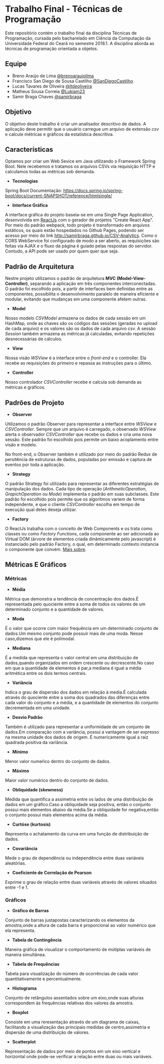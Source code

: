# Trabalho Final - Técnicas de Programação

Este repositório contém o trabalho final da disciplina Técnicas de Programação, cursada pelo bacharelado em Ciência da Computação da Universidade Federal do Ceará no semestre 2018.1. A disciplina aborda as técnicas de programação orientada a objetos.

## Equipe

 - Breno Araújo de Lima [@brenoaraujolima](https://github.com/brenoaraujolima)
 - Francisco San Diego de Sousa Castilho [@SanDiegoCastilho](https://github.com/SanDiegoCastilho)
 - Lucas Tavares de Oliveira [@ltdeoliveira](https://github.com/ltdeoliveira)
 - Matheus Sousa Correia [@Lukiam23](https://github.com/Lukiam23)
 - Samir Braga Chaves [@samirbraga](https://github.com/samirbraga)

## Objetivo

O objetivo deste trabalho é criar um analisador descritivo de dados. A aplicação deve permitir que o usuário carregue um arquivo de extensão *csv* e calcule métricas e gráficos da estatística descritiva.

## Características

Optamos por criar um Web Sevice em Java utilizando o Framework Spring Boot. Nele recebemos e tratamos os arquivos CSVs via requisição HTTP e calculamos todas as métricas sob demanda.

- **Tecnologias**	

Spring Boot Documentação: https://docs.spring.io/spring-boot/docs/current-SNAPSHOT/reference/htmlsingle/

- **Interface Gráfica**

A interface gráfica do projeto baseia-se em uma Single Page Application, desenvolvida em [ReactJs](https://reactjs.org) com o gerador de projetos "Create React App". Por meio do padrão webpack, todo projeto é transformado em arquivos estáticos, os quais estão hospedados no Github Pages, podendo ser acesso por meio do link http://samirbraga.github.io/CSV-Analytics. 
Como o CORS WebService foi configurado de modo a ser aberto, as requisições são feitas via AJAX e o fluxo da página é guiado pelas respostas do servidor. Contudo, a API pode ser usado por quem quer que seja.

## Padrão de Arquitetura

Nestre projeto utilizamos o padrão de arquitetura **MVC (Model-View-Controller)**, separando a aplicação em três componentes interconectadas. O padrão foi escolhido pois, a partir de interfaces bem definidas entre as componentes, possibilita o desenvolvimento paralelo de maneira eficiente e modular, evitando que mudanças em uma componente afetem outras.

 - **Model**
 
Nosso modelo *CSVModel* armazena os dados de cada sessão em um HashMap, onde as chaves são os códigos das sessões (geradas no upload de cada arquivo) e os valores são os dados de cada arquivo csv. A sessão *Session* também armazena as métricas já calculadas, evitando repetições desnecessárias de cálculos.
 
- **View**

Nossa visão *WSView* é a interface entre o *front-end* e o controller. Ela recebe as requisições do primeiro e repassa as instruções para o último.

- **Controller**

 Nosso controlador *CSVController* recebe e calcula sob demanda as métricas e gráficos.
 
## Padrões de Projeto

- **Observer**

Utilizamos o padrão Observer para representar a interface entre *WSView* e *CSVController*. Sempre que um arquivo é carregado, o observado *WSView* alerta o observador *CSVController* que recebe os dados e cria uma nova sessão. Este padrão foi escolhido pois permite um baixo acoplamento entre visão e modelo.

No front-end, o Observer também é utilizado por meio do padrão Redux de persitência de estruturas de dados, populadas por emissão e captura de eventos por toda a aplicação.

- **Strategy**

O padrão Strategy foi utilizado para representar as diferentes estratégias de manipulação dos dados. Cada tipo de operação (*ArithmeticOperation*, *GrapichOperation* ou *Mode*) implementa o padrão em suas subclasses. Este padrão foi escolhido pois permite que os algoritmos variem de forma independente, e que o cliente *CSVController* escolha em tempo de execução qual deles deseja utilizar.

- **Factory**

O ReactJs trabalha com o conceito de Web Components e os trata como classes ou como *Factory Functions*, cada componente ao ser adicionada ao Virtual DOM (árvore de elementos criada dinâmicamente pelo javascript) é instanciado pelo padrão Factory, o qual, em determinado contexto instancia o componente que convém. [Mais sobre](http://brianyang.com/szabototo89-create-it/).

## Métricas E Gráficos

### Métricas
- **Média**

Métrica que demonstra a tendência de concentração dos dados.É representada pelo quociente entre a soma de todos os valores de um   determinado conjunto e a quantidade de valores. 
- **Moda**

É o valor que ocorre com maior frequência em um determinado conjunto de dados.Um mesmo conjunto pode possuir mais de uma moda. Nesse caso,dizemos que ele é polimodal.
- **Mediana**

É a medida que representa o valor central em uma distribuição de dados,quando organizados em ordem crescente ou decrescente.No caso em que a quantidade de elementos é par,a mediana é igual a média aritmética entre os dois termos centrais.
- **Variância**

Indica o grau de dispersão dos dados em relação à media.É calculada através do quociente entre a soma dos quadrados das diferenças entre cada valor do conjunto e a média, e a quantidade de elementos do conjunto decrementada em uma unidade.
- **Desvio Padrão**

Também é utilizado para representar a uniformidade de um conjunto de dados.Em comparação com a variância, possui a vantagem de ser expresso na mesma unidade dos dados de origem. É numericamente igual a raiz quadrada positiva da variância.
- **Mínimo**

Menor valor numeŕico dentro do conjunto de dados.
- **Máximo**

Maior valor numérico dentro do conjunto de dados.
- **Obliquidade (skewness)**

Medida que quantifica a assimetria entre os lados de uma distribuição de dados em um gráfico.Caso a obliquidade seja positiva, então o conjunto possui mais elementos abaixo da média.Se a obliquidade for negativa,então o conjunto possui mais elementos acima da média.
- **Curtóse (kurtosis)**

Representa o achatamento da curva em uma função de distribuição de dados.
- **Covariância**

Mede o grau de dependência ou independência entre duas variáveis aleatórias.
- **Coeficiente de Correlação de Pearson**

Exprime o grau de relação entre duas variáveis através de valores situados entre -1 e 1.
### Gráficos

- **Gráfico de Barras**

Conjunto de barras justapostas caracterizando os elementos da amostra,onde a altura de cada barra é proporcional ao valor numérico que ela representa.
- **Tabela de Contingência**

Maneira gráfica de visualizar o comportamento de mútiplas variáveis de maneira simultânea.
- **Tabela de Frequências**

Tabela para visualização do número de ocorrências de cada valor quantitativamente e percentualmente.
- **Histograma**

Conjunto de retângulos assentados sobre um eixo,onde suas alturas correspondem às frequências relativas dos valores da amostra.
- **Boxplot**

Consiste em uma reresentação através de um diagrama de caixas, facilitando a visualização das principais medidas de centro,assimetria e dispersão de uma distribuição de valores.
- **Scatterplot**

Representação de dados por meio de pontos em um eixo vertical e horizontal onde pode-se verificar a relação entre duas ou mais variáveis.
